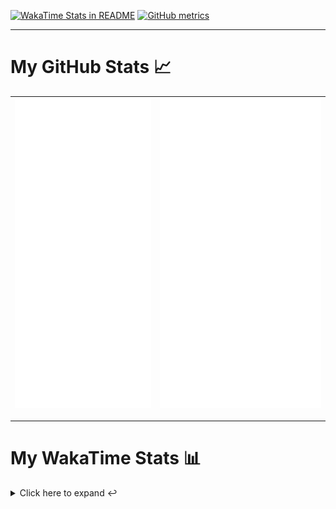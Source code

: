 [![WakaTime Stats in README](https://github.com/LOsioChico/LOsioChico/actions/workflows/waka.yml/badge.svg)](https://github.com/LOsioChico/LOsioChico/actions/workflows/waka.yml) [![GitHub metrics](https://github.com/LOsioChico/LOsioChico/actions/workflows/metrics.yml/badge.svg)](https://github.com/LOsioChico/LOsioChico/actions/workflows/metrics.yml)

---

# My GitHub Stats 📈

| ![](./assets/metrics.svg) | ![](./assets/metrics2.svg) |
| ------------------------- | -------------------------- |

---

# My WakaTime Stats 📊

<details>
<summary>Click here to expand ↩️</summary>
<br>

<!--START_SECTION:waka-->
![Code Time](http://img.shields.io/badge/Code%20Time-1%2C551%20hrs%2018%20mins-blue)

![Lines of code](https://img.shields.io/badge/From%20Hello%20World%20I%27ve%20Written-309.9%20thousand%20lines%20of%20code-blue)

**🐱 My GitHub Data** 

> 📦 487.4 kB Used in GitHub's Storage 
 > 
> 🏆 671 Contributions in the Year 2024
 > 
> 🚫 Not Opted to Hire
 > 
> 📜 28 Public Repositories 
 > 
> 🔑 14 Private Repositories 
 > 
**I'm a Night 🦉** 

```text
🌞 Morning                498 commits         ████░░░░░░░░░░░░░░░░░░░░░   14.83 % 
🌆 Daytime                1007 commits        ███████░░░░░░░░░░░░░░░░░░   29.99 % 
🌃 Evening                1079 commits        ████████░░░░░░░░░░░░░░░░░   32.13 % 
🌙 Night                  774 commits         ██████░░░░░░░░░░░░░░░░░░░   23.05 % 
```
📅 **I'm Most Productive on Saturday** 

```text
Monday                   474 commits         ████░░░░░░░░░░░░░░░░░░░░░   14.12 % 
Tuesday                  494 commits         ████░░░░░░░░░░░░░░░░░░░░░   14.71 % 
Wednesday                381 commits         ███░░░░░░░░░░░░░░░░░░░░░░   11.35 % 
Thursday                 622 commits         █████░░░░░░░░░░░░░░░░░░░░   18.52 % 
Friday                   526 commits         ████░░░░░░░░░░░░░░░░░░░░░   15.66 % 
Saturday                 624 commits         █████░░░░░░░░░░░░░░░░░░░░   18.58 % 
Sunday                   237 commits         ██░░░░░░░░░░░░░░░░░░░░░░░   07.06 % 
```


📊 **This Week I Spent My Time On** 

```text
💬 Programming Languages: 
Docker                   4 hrs 33 mins       ████████████░░░░░░░░░░░░░   46.55 % 
Scala                    4 hrs 12 mins       ███████████░░░░░░░░░░░░░░   43.07 % 
Markdown                 25 mins             █░░░░░░░░░░░░░░░░░░░░░░░░   04.30 % 
JavaScript               9 mins              ░░░░░░░░░░░░░░░░░░░░░░░░░   01.61 % 
Other                    7 mins              ░░░░░░░░░░░░░░░░░░░░░░░░░   01.29 % 
```

**I Mostly Code in TypeScript** 

```text
TypeScript               24 repos            ████████████░░░░░░░░░░░░░   48.98 % 
Scala                    4 repos             ██░░░░░░░░░░░░░░░░░░░░░░░   08.16 % 
Python                   3 repos             ██░░░░░░░░░░░░░░░░░░░░░░░   06.12 % 
Astro                    2 repos             █░░░░░░░░░░░░░░░░░░░░░░░░   04.08 % 
Go                       2 repos             █░░░░░░░░░░░░░░░░░░░░░░░░   04.08 % 
```




 Last Updated on 08/07/2024 00:54:37 UTC
<!--END_SECTION:waka-->

## </details>
